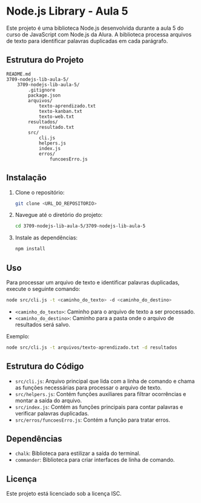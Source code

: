 # Node.js Library - Aula 5

Este projeto é uma biblioteca Node.js desenvolvida durante a aula 5 do curso de JavaScript com Node.js da Alura. A biblioteca processa arquivos de texto para identificar palavras duplicadas em cada parágrafo.

## Estrutura do Projeto

```
README.md
3709-nodejs-lib-aula-5/
    3709-nodejs-lib-aula-5/
        .gitignore
        package.json
        arquivos/
            texto-aprendizado.txt
            texto-kanban.txt
            texto-web.txt
        resultados/
            resultado.txt
        src/
            cli.js
            helpers.js
            index.js
            erros/
                funcoesErro.js
```

## Instalação

1. Clone o repositório:
    ```sh
    git clone <URL_DO_REPOSITORIO>
    ```
2. Navegue até o diretório do projeto:
    ```sh
    cd 3709-nodejs-lib-aula-5/3709-nodejs-lib-aula-5
    ```
3. Instale as dependências:
    ```sh
    npm install
    ```

## Uso

Para processar um arquivo de texto e identificar palavras duplicadas, execute o seguinte comando:

```sh
node src/cli.js -t <caminho_do_texto> -d <caminho_do_destino>
```

- `<caminho_do_texto>`: Caminho para o arquivo de texto a ser processado.
- `<caminho_do_destino>`: Caminho para a pasta onde o arquivo de resultados será salvo.

Exemplo:

```sh
node src/cli.js -t arquivos/texto-aprendizado.txt -d resultados
```

## Estrutura do Código

- `src/cli.js`: Arquivo principal que lida com a linha de comando e chama as funções necessárias para processar o arquivo de texto.
- `src/helpers.js`: Contém funções auxiliares para filtrar ocorrências e montar a saída do arquivo.
- `src/index.js`: Contém as funções principais para contar palavras e verificar palavras duplicadas.
- `src/erros/funcoesErro.js`: Contém a função para tratar erros.

## Dependências

- `chalk`: Biblioteca para estilizar a saída do terminal.
- `commander`: Biblioteca para criar interfaces de linha de comando.

## Licença

Este projeto está licenciado sob a licença ISC.